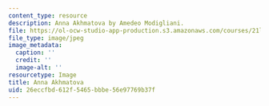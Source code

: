 ```yaml
---
content_type: resource
description: Anna Akhmatova by Amedeo Modigliani.
file: https://ol-ocw-studio-app-production.s3.amazonaws.com/courses/21l-701-literary-interpretation-beyond-the-limits-of-the-lyric-fall-2006/26eccfbd612f5465bbbe56e97769b37f_chp_modigliani.jpg
file_type: image/jpeg
image_metadata:
  caption: ''
  credit: ''
  image-alt: ''
resourcetype: Image
title: Anna Akhmatova
uid: 26eccfbd-612f-5465-bbbe-56e97769b37f
---
```

